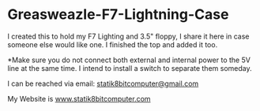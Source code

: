 # Greasweazle-F7-Lightning-Case

I created this to hold my F7 Lighting and 3.5" floppy, I share it here in case someone else would like one. I finished the top and added it too.

*Make sure you do not connect both external and internal power to the 5V line at the same time.  I intend to install a switch to separate them someday.

I can be reached via email: statik8bitcomputer@gmail.com 

My Website is www.statik8bitcomputer.com
